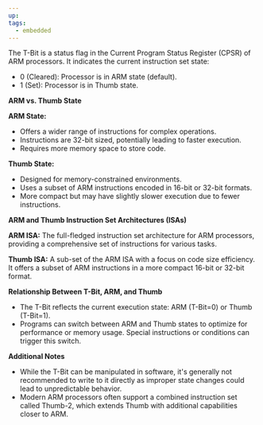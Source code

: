 ```yaml
---
up: 
tags:
  - embedded
---
```

The T-Bit is a status flag in the Current Program Status Register (CPSR)
of ARM processors.
It indicates the current instruction set state:

-   0 (Cleared): Processor is in ARM state (default).
-   1 (Set): Processor is in Thumb state.

**ARM vs. Thumb State**

**ARM State:**

-   Offers a wider range of instructions for complex operations.
-   Instructions are 32-bit sized, potentially leading to faster
    execution.
-   Requires more memory space to store code.

**Thumb State:**

-   Designed for memory-constrained environments.
-   Uses a subset of ARM instructions encoded in 16-bit or 32-bit
    formats.
-   More compact but may have slightly slower execution due to fewer
    instructions.

**ARM and Thumb Instruction Set Architectures (ISAs)**

**ARM ISA:** The full-fledged instruction set architecture for ARM
processors, providing a comprehensive set of instructions for various
tasks.

**Thumb ISA:** A sub-set of the ARM ISA with a focus on code size
efficiency. It offers a subset of ARM instructions in a more compact
16-bit or 32-bit format.

**Relationship Between T-Bit, ARM, and Thumb**

-   The T-Bit reflects the current execution state: ARM (T-Bit=0) or Thumb (T-Bit=1).
-   Programs can switch between ARM and Thumb states to optimize for
    performance or memory usage. Special instructions or conditions can
    trigger this switch.

**Additional Notes**

-   While the T-Bit can be manipulated in software, it's generally not
    recommended to write to it directly as improper state changes could
    lead to unpredictable behavior.
-   Modern ARM processors often support a combined instruction set called
    Thumb-2, which extends Thumb with additional capabilities closer to
    ARM.
